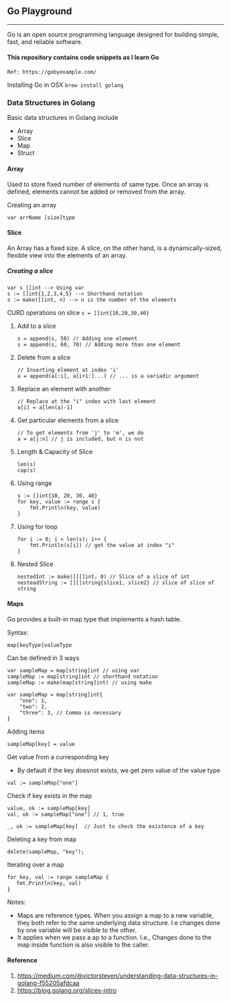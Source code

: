 ## Go Playground
*********************

Go is an open source programming language designed for building simple, fast, and reliable software.

#### This repository contains code snippets as I learn Go
```Ref: https://gobyexample.com/```

Installing Go in OSX
```brew install golang```


### Data Structures in Golang

Basic data structures in Golang include
- Array
- Slice
- Map
- Struct

#### Array
Used to store fixed number of elements of same type. Once an array is defined, elements cannot be added or removed from the array.

Creating an array
```
var arrName [size]type
```

#### Slice
An Array has a fixed size. A slice, on the other hand, is a dynamically-sized, flexible view into the elements of an array.

##### Creating a  slice
```
var s []int --> Using var
s := []int{1,2,3,4,5} --> Shorthand notation
s := make([]int, n) --> n is the number of the elements
```

CURD operations on slice `s = []int{10,20,30,40}`

1. Add to a slice
   ```
   s = append(s, 50) // Adding one element
   s = append(s, 60, 70) // Adding more than one element
   ```
2. Delete from a slice
   ```
   // Inserting element at index 'i'
   a = append(a[:i], a[i+1:]...) // ... is a variadic argument
   ```
3. Replace an element with another
   ```
   // Replace at the "i" index with last element
   a[i] = a[len(a)-1]
   ```
4. Get particular elements from a slice
   ```
   // To get elements from 'j' to 'm', we do
   a = a[j:n] // j is included, but n is not
   ```
5. Length & Capacity of Slice
   ```
   len(s)
   cap(s)
   ```
6. Using range
   ```
   s := []int{10, 20, 30, 40}
   for key, value := range s {
       fmt.Println(key, value)
   }
   ```
7. Using for loop
   ```
   for i := 0; i < len(s); i++ {
       fmt.Println(s[i]) // get the value at index "i"
   }
   ```
8. Nested Slice
   ```
   nestedInt := make([][]int, 0) // Slice of a slice of int
   nesteadString := [][]string{slice1, slice2} // slice of slice of string
   ```
#### Maps
Go provides a built-in map type that implements a hash table.

Syntax:
```
map[keyType]valueType
```

Can be defined in 3 ways
```
var sampleMap = map[string]int // using var
sampleMap := map[string]int // shorthand notation
sampleMap := make(map[string]int) // using make

var sampleMap = map[string]int{
	"one": 1,
	"two": 2,
	"three": 3, // Comma is necessary
}
```

Adding items 
```
sampleMap[key] = value
```

Get value from a curresponding key
- By default if the key doesnot exists, we get zero value of the value type
```
val := sampleMap["one"]
```

Check if key exists in the map
```
value, ok := sampleMap[key]
val, ok := sampleMap["one"] // 1, true

_, ok := sampleMap[key]  // Just to check the existence of a key
```

Deleting a key from map
```
delete(sampleMap, "key");
```

Iterating over a map
```
for key, val := range sampleMap {
   fmt.Println(key, val)
}
```

Notes:
- Maps are reference types. When you assign a map to a new variable, they both refer to the same underlying data structure. I.e changes done by one variable will be visible to the other.
- It applies when we pass a ap to a function. I.e., Changes done to the map inside function is also visible to the caller.

#### Reference
1. https://medium.com/@victorsteven/understanding-data-structures-in-golang-f55205afdcaa
2. https://blog.golang.org/slices-intro


